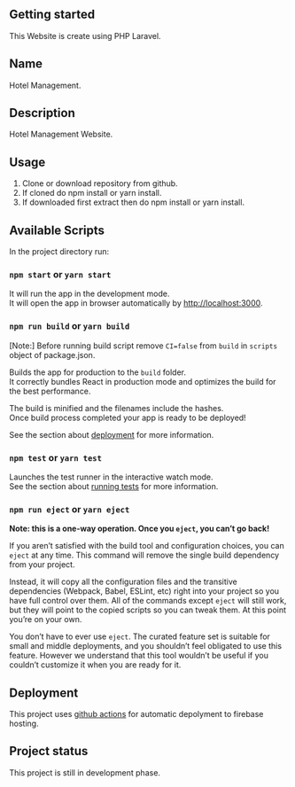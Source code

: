 ## Getting started

This Website is create using PHP Laravel.

## Name

Hotel Management.

## Description

Hotel Management Website.

## Usage

1. Clone or download repository from github.
2. If cloned do npm install or yarn install.
3. If downloaded first extract then do npm install or yarn install.

## Available Scripts

In the project directory run:

### `npm start` or `yarn start`

It will run the app in the development mode.<br />
It will open the app in browser automatically by [http://localhost:3000](http://localhost:3000).

### `npm run build` or `yarn build`

[Note:] Before running build script remove `CI=false` from `build` in `scripts` object of package.json.

Builds the app for production to the `build` folder.<br />
It correctly bundles React in production mode and optimizes the build for the best performance.

The build is minified and the filenames include the hashes.<br />
Once build process completed your app is ready to be deployed!

See the section about [deployment](https://facebook.github.io/create-react-app/docs/deployment) for more information.

### `npm test` or `yarn test`

Launches the test runner in the interactive watch mode.<br />
See the section about [running tests](https://facebook.github.io/create-react-app/docs/running-tests) for more information.

### `npm run eject` or `yarn eject`

**Note: this is a one-way operation. Once you `eject`, you can’t go back!**

If you aren’t satisfied with the build tool and configuration choices, you can `eject` at any time. This command will remove the single build dependency from your project.

Instead, it will copy all the configuration files and the transitive dependencies (Webpack, Babel, ESLint, etc) right into your project so you have full control over them. All of the commands except `eject` will still work, but they will point to the copied scripts so you can tweak them. At this point you’re on your own.

You don’t have to ever use `eject`. The curated feature set is suitable for small and middle deployments, and you shouldn’t feel obligated to use this feature. However we understand that this tool wouldn’t be useful if you couldn’t customize it when you are ready for it.

## Deployment

This project uses [github actions](https://docs.github.com/en/actions/learn-github-actions/understanding-github-actions) for automatic depolyment to firebase hosting.

## Project status

This project is still in development phase.

